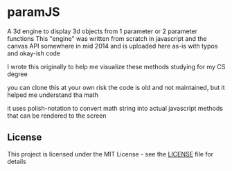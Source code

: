 # paramJS
A 3d engine to display 3d objects from 1 parameter or 2 parameter functions
This "engine" was written from scratch in javascript and the canvas API somewhere in mid 2014 
and is uploaded here as-is with typos and okay-ish code 

I wrote this originally to help me visualize these methods studying for my CS degree 

you can clone this at your own risk the code is old and not maintained, but it helped me understand tha math

it uses polish-notation to convert math string into actual javascript methods that can be rendered to the screen


## License

This project is licensed under the MIT License - see the [LICENSE](LICENSE) file for details